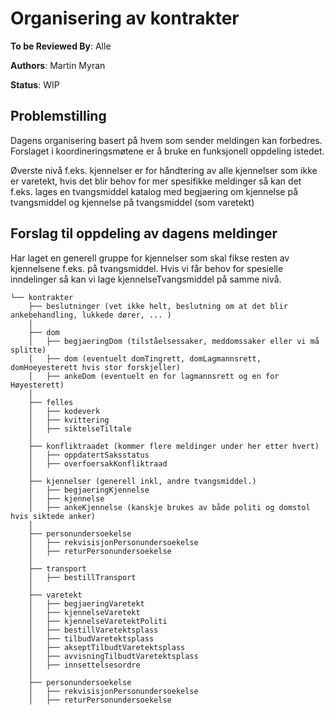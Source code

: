 # Organisering av kontrakter

**To be Reviewed By**: Alle

**Authors**: Martin Myran

**Status**: WIP

## Problemstilling
Dagens organisering basert på hvem som sender meldingen kan forbedres. Forslaget i koordineringsmøtene er å bruke en funksjonell oppdeling istedet.

Øverste nivå f.eks. kjennelser er for håndtering av alle kjennelser som ikke er varetekt, hvis det blir behov for mer spesifikke meldinger så kan det f.eks. lages en tvangsmiddel katalog med begjaering om kjennelse på tvangsmiddel og kjennelse på tvangsmiddel (som varetekt)

## Forslag til oppdeling av dagens meldinger
Har laget en generell gruppe for kjennelser som skal fikse resten av kjennelsene f.eks. på tvangsmiddel. Hvis vi får behov for spesielle inndelinger så kan vi lage kjennelseTvangsmiddel på samme nivå.
```
└── kontrakter
    ├── beslutninger (vet ikke helt, beslutning om at det blir ankebehandling, lukkede dører, ... )
    │
    ├── dom
    │   ├── begjaeringDom (tilståelsessaker, meddomssaker eller vi må splitte)
    │   ├── dom (eventuelt domTingrett, domLagmannsrett, domHoeyesterett hvis stor forskjeller)
    │   ├── ankeDom (eventuelt en for lagmannsrett og en for Høyesterett)
    │ 
    ├── felles
    │   ├── kodeverk
    │   ├── kvittering
    │   ├── siktelseTiltale
    │
    ├── konfliktraadet (kommer flere meldinger under her etter hvert)
    │   ├── oppdatertSaksstatus
    │   ├── overfoersakKonfliktraad
    │
    ├── kjennelser (generell inkl, andre tvangsmiddel.)
    │   ├── begjaeringKjennelse
    │   ├── kjennelse
    │   ├── ankeKjennelse (kanskje brukes av både politi og domstol hvis siktede anker)
    │
    ├── personundersoekelse
    │   ├── rekvisisjonPersonundersoekelse
    │   ├── returPersonundersoekelse
    │
    ├── transport
    │   ├── bestillTransport
    │
    ├── varetekt
    │   ├── begjaeringVaretekt
    │   ├── kjennelseVaretekt
    │   ├── kjennelseVaretektPoliti
    │   ├── bestillVaretektsplass
    │   ├── tilbudVaretektsplass
    │   ├── akseptTilbudtVaretektsplass
    │   ├── avvisningTilbudtVaretektsplass
    │   ├── innsettelsesordre
    │
    ├── personundersoekelse
    │   ├── rekvisisjonPersonundersoekelse
    │   ├── returPersonundersoekelse

```